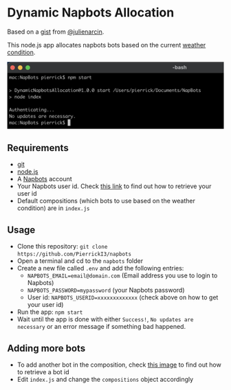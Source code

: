 # Dynamic Napbots Allocation

Based on a [gist](https://gist.github.com/julienarcin/af2727307de2fd37d6a72973eafdbfc9) from [@julienarcin](https://gist.github.com/julienarcin).

This node.js app allocates napbots bots based on the current [weather condition](https://platform.napbots.com/crypto-weather).

![Screenshot](images/screenshot.png)

## Requirements

- [git](https://git-scm.com/)
- [node.js](https://nodejs.org/en/)
- A [Napbots](https://platform.napbots.com/) account
- Your Napbots user id. Check [this link](https://imgur.com/a/fW4I8Be) to find out how to retrieve your user id
- Default compositions (which bots to use based on the weather condition) are in `index.js`

## Usage

- Clone this repository: `git clone https://github.com/PierrickI3/napbots`
- Open a terminal and cd to the `napbots` folder
- Create a new file called `.env` and add the following entries:
  - `NAPBOTS_EMAIL=email@domain.com` (Email address you use to login to Napbots)
  - `NAPBOTS_PASSWORD=mypassword` (your Napbots password)
  - User id: `NAPBOTS_USERID=xxxxxxxxxxxxx` (check above on how to get your user id)
- Run the app: `npm start`
- Wait until the app is done with either `Success!`, `No updates are necessary` or an error message if something bad happened.

## Adding more bots

- To add another bot in the composition, check [this image](https://imgur.com/a/ayit9pR) to find out how to retrieve a bot id
- Edit `index.js` and change the `compositions` object accordingly